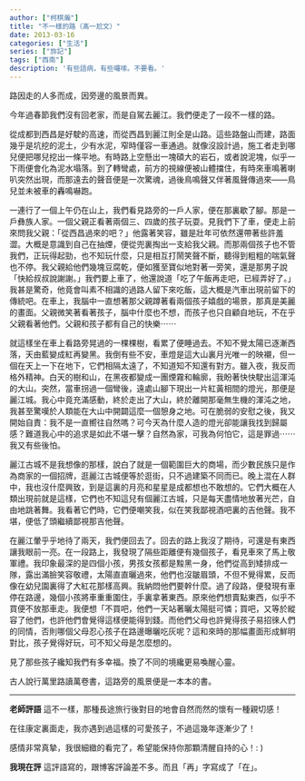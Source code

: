 ```yaml
---
author: ["柯棋瀚"]
title: "不一樣的路（髙一尬文）"
date: 2013-03-16
categories: ["生活"]
series: ["斿記"]
tags: ["西南"]
description: '有些語病，有些囉嗦。不要看。'
---
```


路因走的人多而成，因旁邊的風景而異。

今年過春節我們沒有回老家，而是自駕去麗江。我們便走了一段不一樣的路。

從成都到西昌是好駛的高速，而從西昌到麗江則全是山路。這些路盤山而建，路面幾乎是坑挖的泥土，少有水泥，窄時僅容一車通過。就像沒設計過，施工者走到哪兒便把哪兒挖出一條平地。有時路上空懸出一塊碩大的岩石，或者說泥塊，似乎一下雨便會化為泥水塌落。到了轉彎處，前方的視線便被山體擋住，有時來車鳴著喇叭突然出現，而那遠去的聲音便是一次驚魂，過後鳥鳴聲又伴著風聲傳過來——鳥兒並未被車的轟鳴嚇跑。

一連行了一個上午仍在山上，我們看見路旁的一戶人家，便在那裏歇了腳。那是一戶彝族人家。一個父親正看著兩個三、四歲的孩子玩耍。見我們下了車，便走上前來問我父親：「從西昌過來的吧？」他露著笑容，雖是壯年可依然還帶著些許羞澀。大概是意識到自己在抽煙，便從兜裏掏出一支給我父親。而那兩個孩子也不管我們，正玩得起勁，也不知玩什麼，只是相互打鬧笑聲不斷，聽得到粗粗的喘氣聲也不停。我父親給他們幾塊豆腐乾，便如獲至寶似地對著一旁笑，還是那男子說「快給叔叔說謝謝。」我們要上車了，他還說道「吃了午飯再走吧，已經弄好了。」我甚是驚奇，他竟會叫素不相識的過路人留下來吃飯，這大概是汽車出現前留下的傳統吧。在車上，我腦中一直想著那父親蹲著看兩個孩子嬉戲的場景，那真是美麗的畫面。父親微笑著看著孩子，腦中什麼也不想，而孩子也只自顧自地玩，不在乎父親看著他們。父親和孩子都有自己的快樂⋯⋯

就這樣坐在車上看路旁晃過的一棵棵樹，看累了便睡過去。不知不覺太陽已逐漸西落，天由藍變成紅再變黑。我倒有些不安，車燈是這大山裏月光唯一的映襯，但一個在天上一下在地下，它們相隔太遠了，不知道知不知還有對方。雖入夜，我反而格外精神。白天的樹和山，在黑夜都變成一團煙霧和輪廓，我盼著快快駛出這渾沌的大山。突然，當車拐過一個彎後，遠處山腳下現出一片紅黃相間的燈光，那便是麗江城。我心中竟充滿感動，終於走出了大山，終於離開那毫無生機的渾沌之地，我甚至驚嘆於人類能在大山中開闢這麼一個憩身之地。可在脆弱的安慰之後，我又開始自責：我不是一直嚮往自然嗎？可今天為什麼人造的燈光卻能讓我找到歸屬感？難道我心中的追求是如此不堪一擊？自然為家，可我為何怕它，這是罪過⋯⋯我又有些後怕。

麗江古城不是我想像的那樣，說白了就是一個範圍巨大的商場，而少數民族只是作為商家的一個招牌，逛麗江古城便等於逛街，只不過建築不同而已。晚上混在人群中，我也沒什麼興致，到是這裏的月亮和星星是成都想也不敢想的。它們大概在人類出現前就是這樣，它們也不知這兒有個麗江古城，只是每天盡情地放著光芒，自由地跳著舞。我看著它們時，它們便嘲笑我，似在笑我鄙視酒吧裏的吉他聲。我不堪，便低了頭繼續鄙視那吉他聲。

在麗江暈乎乎地待了兩天，我們便回去了。回去的路上我沒了期待，可還是有東西讓我眼前一亮。在一段路上，我發現了隔些距離便有幾個孩子，看見車來了馬上敬軍禮。我印象最深的是四個小孩，男孩女孩都是黢黑一身，他們從高到矮排成一隊，露出滿臉笑容敬禮，太陽直直曬過來，他們也沒皺眉頭，不但不覺得累，反而像在幼兒園裏得了大紅花那樣高興。我納悶他們要幹什麼。過了段路，便發現有車停在路邊，幾個小孩將車重重圍住，手裏拿著東西。原來他們想賣點東西，似乎不買便不放那車走。我便想「不買吧，他們一天站著曬太陽挺可憐；買吧，又等於縱容了他們，也許他們會覺得這樣便能得到錢。而他們父母也許覺得孩子易招徠人們的同情，否則哪個父母忍心孩子在路邊曝曬吃灰呢？這和來時的那幅畫面形成鮮明對比，孩子覺得好玩，可不知父母是怎麼想的。

見了那些孩子纔知我們有多幸福。換了不同的境纔更易喚醒心靈。

古人說行萬里路讀萬卷書，這路旁的風景便是一本本的書。

---

**老師評語** 這不一樣，那種長途旅行後對目的地會自然而然的懷有一種親切感！

在往康定裏面走，我亦遇到過這樣的可愛孩子，不過這幾年逐漸少了！

感情非常真摯，我很細緻的看完了，希望能保持你那顆清醒自持的心！: )

**我現在評** 這評語寫的，跟博客評論差不多。而且「再」字寫成了「在」。





























